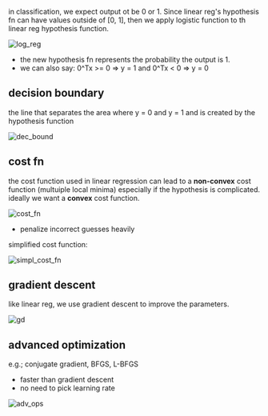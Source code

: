 in classification, we expect output ot be 0 or 1. Since linear reg's hypothesis fn can have values outside of [0, 1], then we apply logistic function to th linear reg hypothesis function.

![log_reg](https://i.gyazo.com/88aeab01637a6d37bc6f6eaf4c43ed39.png)
  - the new hypothesis fn represents the probability the output is 1.
  - we can also say: 0^Tx >= 0 => y = 1 and 0^Tx < 0 => y = 0
  
## decision boundary
the line that separates the area where y = 0 and y = 1 and is created by the hypothesis function

![dec_bound](https://i.gyazo.com/15de132e73a4677cf0d8d4968d4070fa.png)

## cost fn

the cost function used in linear regression can lead to a **non-convex** cost function (multuiple local minima) especially if the hypothesis is complicated. ideally we want a **convex** cost function.

![cost_fn](https://i.gyazo.com/9b08db9804087af13ea3a06b7d1f4f95.png)
- penalize incorrect guesses heavily 

simplified cost function:

![simpl_cost_fn](https://i.gyazo.com/9dcaa5ed22d2d05e11a35d3e3060c93c.png)

## gradient descent

like linear reg, we use gradient descent to improve the parameters.

![gd](https://i.gyazo.com/cdee4a6cd6167e278329dfbc84fddb90.png)

## advanced optimization

e.g.; conjugate gradient, BFGS, L-BFGS
  - faster than gradient descent
  - no need to pick learning rate
  
![adv_ops](https://i.gyazo.com/00b7080189ea48d92024572f67572c4f.png)
